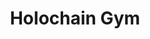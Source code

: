 ---
title: Holochain Gym
layout: home.njk
slogan: Let's train those holochain muscles!
callToActionItems:
  [{ text: 'For Developers', href: '/developers/' }, { text: 'For Architects', href: '/architects/' }]
---